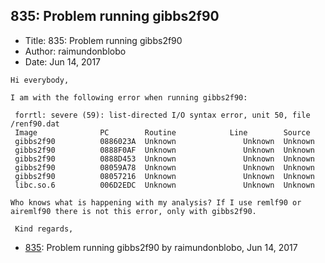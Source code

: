 ## 835: Problem running gibbs2f90

- Title: 835: Problem running gibbs2f90
- Author: raimundonblobo
- Date: Jun 14, 2017

```
Hi everybody,

I am with the following error when running gibbs2f90:

 forrtl: severe (59): list-directed I/O syntax error, unit 50, file /renf90.dat
 Image              PC        Routine            Line        Source
 gibbs2f90          0886023A  Unknown               Unknown  Unknown
 gibbs2f90          0888F0AF  Unknown               Unknown  Unknown
 gibbs2f90          0888D453  Unknown               Unknown  Unknown
 gibbs2f90          08059A78  Unknown               Unknown  Unknown
 gibbs2f90          08057216  Unknown               Unknown  Unknown
 libc.so.6          006D2EDC  Unknown               Unknown  Unknown

Who knows what is happening with my analysis? If I use remlf90 or airemlf90 there is not this error, only with gibbs2f90.

 Kind regards,
```

- [835](0835.md): Problem running gibbs2f90 by raimundonblobo, Jun 14, 2017
